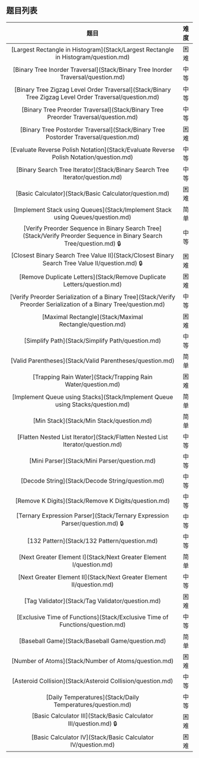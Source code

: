 ## 题目列表  
| 题目 | 难度 |  
|:---:|:---:|  
| [Largest Rectangle in Histogram](Stack/Largest Rectangle in Histogram/question.md) | 困难 |   
| [Binary Tree Inorder Traversal](Stack/Binary Tree Inorder Traversal/question.md) | 中等 |   
| [Binary Tree Zigzag Level Order Traversal](Stack/Binary Tree Zigzag Level Order Traversal/question.md) | 中等 |   
| [Binary Tree Preorder Traversal](Stack/Binary Tree Preorder Traversal/question.md) | 中等 |   
| [Binary Tree Postorder Traversal](Stack/Binary Tree Postorder Traversal/question.md) | 困难 |   
| [Evaluate Reverse Polish Notation](Stack/Evaluate Reverse Polish Notation/question.md) | 中等 |   
| [Binary Search Tree Iterator](Stack/Binary Search Tree Iterator/question.md) | 中等 |   
| [Basic Calculator](Stack/Basic Calculator/question.md) | 困难 |   
| [Implement Stack using Queues](Stack/Implement Stack using Queues/question.md) | 简单 |   
| [Verify Preorder Sequence in Binary Search Tree](Stack/Verify Preorder Sequence in Binary Search Tree/question.md) :lock: | 中等 |   
| [Closest Binary Search Tree Value II](Stack/Closest Binary Search Tree Value II/question.md) :lock: | 困难 |   
| [Remove Duplicate Letters](Stack/Remove Duplicate Letters/question.md) | 困难 |   
| [Verify Preorder Serialization of a Binary Tree](Stack/Verify Preorder Serialization of a Binary Tree/question.md) | 中等 |   
| [Maximal Rectangle](Stack/Maximal Rectangle/question.md) | 困难 |   
| [Simplify Path](Stack/Simplify Path/question.md) | 中等 |   
| [Valid Parentheses](Stack/Valid Parentheses/question.md) | 简单 |   
| [Trapping Rain Water](Stack/Trapping Rain Water/question.md) | 困难 |   
| [Implement Queue using Stacks](Stack/Implement Queue using Stacks/question.md) | 简单 |   
| [Min Stack](Stack/Min Stack/question.md) | 简单 |   
| [Flatten Nested List Iterator](Stack/Flatten Nested List Iterator/question.md) | 中等 |   
| [Mini Parser](Stack/Mini Parser/question.md) | 中等 |   
| [Decode String](Stack/Decode String/question.md) | 中等 |   
| [Remove K Digits](Stack/Remove K Digits/question.md) | 中等 |   
| [Ternary Expression Parser](Stack/Ternary Expression Parser/question.md) :lock: | 中等 |   
| [132 Pattern](Stack/132 Pattern/question.md) | 中等 |   
| [Next Greater Element I](Stack/Next Greater Element I/question.md) | 简单 |   
| [Next Greater Element II](Stack/Next Greater Element II/question.md) | 中等 |   
| [Tag Validator](Stack/Tag Validator/question.md) | 困难 |   
| [Exclusive Time of Functions](Stack/Exclusive Time of Functions/question.md) | 中等 |   
| [Baseball Game](Stack/Baseball Game/question.md) | 简单 |   
| [Number of Atoms](Stack/Number of Atoms/question.md) | 困难 |   
| [Asteroid Collision](Stack/Asteroid Collision/question.md) | 中等 |   
| [Daily Temperatures](Stack/Daily Temperatures/question.md) | 中等 |   
| [Basic Calculator III](Stack/Basic Calculator III/question.md) :lock: | 困难 |   
| [Basic Calculator IV](Stack/Basic Calculator IV/question.md) | 困难 |   
